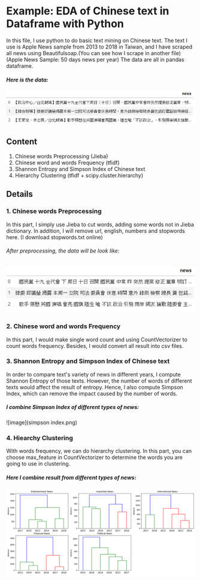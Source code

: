 # Example: EDA of Chinese text in Dataframe with Python
In this file, I use python to do basic text mining on Chinese text. The text I use is Apple News sample from 2013 to 2018 in Taiwan, and I have scraped all news using Beautifulsoap.(You can see how I scrape in another file)
(Apple News Sample: 50 days news per year)
The data are all in pandas dataframe.
##### Here is the data:
![image](original.jpg)

## Content
1. Chinese words Preprocessing (Jieba)
2. Chinese word and words Frequency (tfidf)
3. Shannon Entropy and Simpson Index of Chinese text
4. Hierarchy Clustering (tfidf + scipy.cluster.hierarchy)

## Details

### 1. Chinese words Preprocessing
In this part, I simply use Jieba to cut words, adding some words not in Jieba dictionary. In addition, I will remove url, english, numbers and stopwords here.
(I download stopwords.txt online)
###### After preprocessing, the data will be look like:
![image](cut.jpg)

### 2. Chinese word and words Frequency
In this part, I would make single word count and using CountVectorizer to count words frequency. Besides, I would convert all result into csv files.

### 3. Shannon Entropy and Simpson Index of Chinese text
In order to compare text's variety of news in different years, I compute Shannon Entropy of those texts. However, the number of words of different texts would affect the result of entropy. Hence, I also compute Simpson Index, which can remove the impact caused by the number of words. 
##### I combine Simpson Index of different types of news:
![image](simpson index.png)

### 4. Hiearchy Clustering 
With words frequency, we can do hierarchy clustering. In this part, you can choose max_feature in CountVectorizer to determine the words you are going to use in clustering. 
##### Here I combine result from different types of news:
![image](hiearchy.png)
